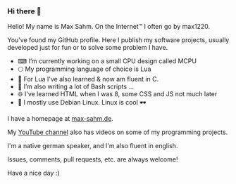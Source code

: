 ### Hi there 👋

Hello! My name is Max Sahm.
On the Internet™ I often go by max1220.

You've found my GitHub profile.
Here I publish my software projects, usually developed just for fun or to solve some problem I have.


- ⌨ I’m currently working on a small CPU design called MCPU
- 🌕 My programming language of choice is Lua
- 🌊 For Lua I've also learned & now am fluent in C.
- 👊 I’m also writing a lot of Bash scripts ...
- 🌐 I've learned HTML when I was 8, some CSS and JS not much later
- 🐧 I mostly use Debian Linux. Linux is cool 🕶

I have a homepage at [max-sahm.de](https://max-sahm.de).

My [YouTube channel](https://www.youtube.com/@Maxjoker98) also has videos on some of my programming projects.

I'm a native german speaker, and I'm also fluent in english. 

Issues, comments, pull requests, etc. are always welcome!

Have a nice day :)
